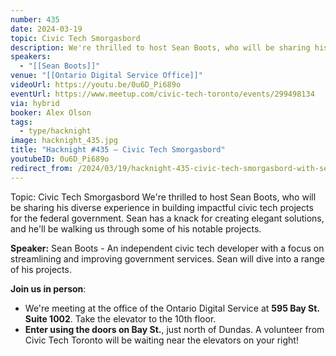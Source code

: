 ```yaml
---
number: 435
date: 2024-03-19
topic: Civic Tech Smorgasbord
description: We're thrilled to host Sean Boots, who will be sharing his diverse experience in building impactful civic tech projects for the federal government. Sean has a knack for creating elegant solutions, and he'll be walking us through some of his notable projects.
speakers:
  - "[[Sean Boots]]"
venue: "[[Ontario Digital Service Office]]"
videoUrl: https://youtu.be/0u6D_Pi689o
eventUrl: https://www.meetup.com/civic-tech-toronto/events/299498134
via: hybrid
booker: Alex Olson
tags:
  - type/hacknight
image: hacknight_435.jpg
title: "Hacknight #435 – Civic Tech Smorgasbord"
youtubeID: 0u6D_Pi689o
redirect_from: /2024/03/19/hacknight-435-civic-tech-smorgasbord-with-sean-boots/
---
```

Topic: Civic Tech Smorgasbord
We're thrilled to host Sean Boots, who will be sharing his diverse experience in building impactful civic tech projects for the federal government. Sean has a knack for creating elegant solutions, and he'll be walking us through some of his notable projects.

**Speaker:** Sean Boots - An independent civic tech developer with a focus on streamlining and improving government services. Sean will dive into a range of his projects.

**Join us in person**:

* We're meeting at the office of the Ontario Digital Service at **595 Bay St. Suite 1002**. Take the elevator to the 10th floor.
* **Enter using the doors on Bay St.**, just north of Dundas. A volunteer from Civic Tech Toronto will be waiting near the elevators on your right!

